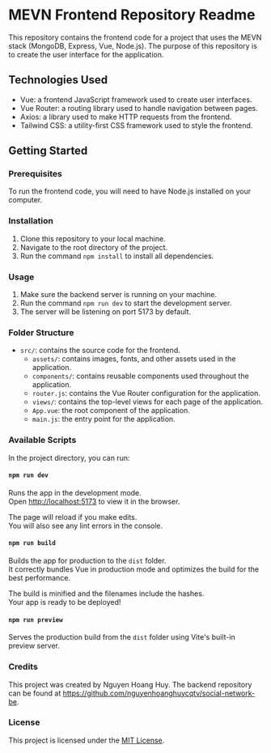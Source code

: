 # MEVN Frontend Repository Readme

This repository contains the frontend code for a project that uses the MEVN stack (MongoDB, Express, Vue, Node.js). The purpose of this repository is to create the user interface for the application.

## Technologies Used

- Vue: a frontend JavaScript framework used to create user interfaces.
- Vue Router: a routing library used to handle navigation between pages.
- Axios: a library used to make HTTP requests from the frontend.
- Tailwind CSS: a utility-first CSS framework used to style the frontend.

## Getting Started

### Prerequisites

To run the frontend code, you will need to have Node.js installed on your computer.

### Installation

1. Clone this repository to your local machine.
2. Navigate to the root directory of the project.
3. Run the command `npm install` to install all dependencies.

### Usage

1. Make sure the backend server is running on your machine.
2. Run the command `npm run dev` to start the development server.
3. The server will be listening on port 5173 by default.

### Folder Structure

- `src/`: contains the source code for the frontend.
  - `assets/`: contains images, fonts, and other assets used in the application.
  - `components/`: contains reusable components used throughout the application.
  - `router.js`: contains the Vue Router configuration for the application.
  - `views/`: contains the top-level views for each page of the application.
  - `App.vue`: the root component of the application.
  - `main.js`: the entry point for the application.

### Available Scripts

In the project directory, you can run:

#### `npm run dev`

Runs the app in the development mode.<br />
Open [http://localhost:5173](http://localhost:5173) to view it in the browser.

The page will reload if you make edits.<br />
You will also see any lint errors in the console.

#### `npm run build`

Builds the app for production to the `dist` folder.<br />
It correctly bundles Vue in production mode and optimizes the build for the best performance.

The build is minified and the filenames include the hashes.<br />
Your app is ready to be deployed!

#### `npm run preview`

Serves the production build from the `dist` folder using Vite's built-in preview server.

### Credits

This project was created by Nguyen Hoang Huy. The backend repository can be found at https://github.com/nguyenhoanghuycqtv/social-network-be.

### License

This project is licensed under the [MIT License](https://opensource.org/licenses/MIT).